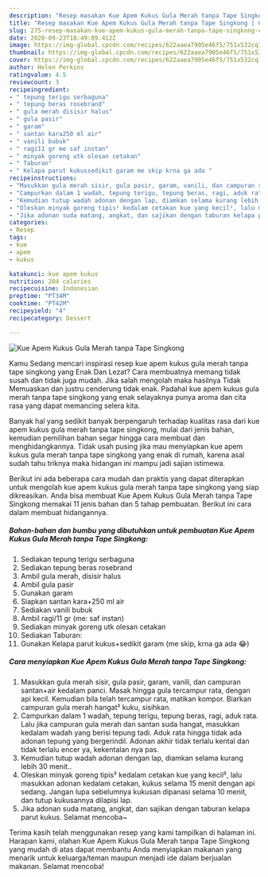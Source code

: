 ```yaml
---
description: "Resep masakan Kue Apem Kukus Gula Merah tanpa Tape Singkong | Cara Bikin Kue Apem Kukus Gula Merah tanpa Tape Singkong Yang Sedap"
title: "Resep masakan Kue Apem Kukus Gula Merah tanpa Tape Singkong | Cara Bikin Kue Apem Kukus Gula Merah tanpa Tape Singkong Yang Sedap"
slug: 275-resep-masakan-kue-apem-kukus-gula-merah-tanpa-tape-singkong-cara-bikin-kue-apem-kukus-gula-merah-tanpa-tape-singkong-yang-sedap
date: 2020-09-23T18:49:09.412Z
image: https://img-global.cpcdn.com/recipes/622aaea7905e46f5/751x532cq70/kue-apem-kukus-gula-merah-tanpa-tape-singkong-foto-resep-utama.jpg
thumbnail: https://img-global.cpcdn.com/recipes/622aaea7905e46f5/751x532cq70/kue-apem-kukus-gula-merah-tanpa-tape-singkong-foto-resep-utama.jpg
cover: https://img-global.cpcdn.com/recipes/622aaea7905e46f5/751x532cq70/kue-apem-kukus-gula-merah-tanpa-tape-singkong-foto-resep-utama.jpg
author: Helen Perkins
ratingvalue: 4.5
reviewcount: 3
recipeingredient:
- " tepung terigu serbaguna"
- " tepung beras rosebrand"
- " gula merah disisir halus"
- " gula pasir"
- " garam"
- " santan kara250 ml air"
- " vanili bubuk"
- " ragi11 gr me saf instan"
- " minyak goreng utk olesan cetakan"
- " Taburan"
- " Kelapa parut kukussedikit garam me skip krna ga ada "
recipeinstructions:
- "Masukkan gula merah sisir, gula pasir, garam, vanili, dan campuran santan+air kedalam panci. Masak hingga gula tercampur rata, dengan api kecil. Kemudian bila telah tercampur rata, matikan kompor. Biarkan campuran gula merah hangat² kuku, sisihkan."
- "Campurkan dalam 1 wadah, tepung terigu, tepung beras, ragi, aduk rata. Lalu jika campuran gula merah dan santan suda hangat, masukkan kedalam wadah yang berisi tepung tadi. Aduk rata hingga tidak ada adonan tepung yang bergerindil. Adonan akhir tidak terlalu kental dan tidak terlalu encer ya, kekentalan nya pas."
- "Kemudian tutup wadah adonan dengan lap, diamkan selama kurang lebih 30 menit.."
- "Oleskan minyak goreng tipis² kedalam cetakan kue yang kecil², lalu masukkan adonan kedalam cetakan, kukus selama 15 menit dengan api sedang. Jangan lupa sebelumnya kukusan dipanasi selama 10 menit, dan tutup kukusannya dilapisi lap."
- "Jika adonan suda matang, angkat, dan sajikan dengan taburan kelapa parut kukus. Selamat mencoba~"
categories:
- Resep
tags:
- kue
- apem
- kukus

katakunci: kue apem kukus 
nutrition: 204 calories
recipecuisine: Indonesian
preptime: "PT34M"
cooktime: "PT42M"
recipeyield: "4"
recipecategory: Dessert

---
```



![Kue Apem Kukus Gula Merah tanpa Tape Singkong](https://img-global.cpcdn.com/recipes/622aaea7905e46f5/751x532cq70/kue-apem-kukus-gula-merah-tanpa-tape-singkong-foto-resep-utama.jpg)

Kamu Sedang mencari inspirasi resep kue apem kukus gula merah tanpa tape singkong yang Enak Dan Lezat? Cara membuatnya memang tidak susah dan tidak juga mudah. Jika salah mengolah maka hasilnya Tidak Memuaskan dan justru cenderung tidak enak. Padahal kue apem kukus gula merah tanpa tape singkong yang enak selayaknya punya aroma dan cita rasa yang dapat memancing selera kita.



Banyak hal yang sedikit banyak berpengaruh terhadap kualitas rasa dari kue apem kukus gula merah tanpa tape singkong, mulai dari jenis bahan, kemudian pemilihan bahan segar hingga cara membuat dan menghidangkannya. Tidak usah pusing jika mau menyiapkan kue apem kukus gula merah tanpa tape singkong yang enak di rumah, karena asal sudah tahu triknya maka hidangan ini mampu jadi sajian istimewa.


Berikut ini ada beberapa cara mudah dan praktis yang dapat diterapkan untuk mengolah kue apem kukus gula merah tanpa tape singkong yang siap dikreasikan. Anda bisa membuat Kue Apem Kukus Gula Merah tanpa Tape Singkong memakai 11 jenis bahan dan 5 tahap pembuatan. Berikut ini cara dalam membuat hidangannya.

<!--inarticleads1-->

##### Bahan-bahan dan bumbu yang dibutuhkan untuk pembuatan Kue Apem Kukus Gula Merah tanpa Tape Singkong:

1. Sediakan  tepung terigu serbaguna
1. Sediakan  tepung beras rosebrand
1. Ambil  gula merah, disisir halus
1. Ambil  gula pasir
1. Gunakan  garam
1. Siapkan  santan kara+250 ml air
1. Sediakan  vanili bubuk
1. Ambil  ragi/11 gr (me: saf instan)
1. Sediakan  minyak goreng utk olesan cetakan
1. Sediakan  Taburan:
1. Gunakan  Kelapa parut kukus+sedikit garam (me skip, krna ga ada 😂)




<!--inarticleads2-->

##### Cara menyiapkan Kue Apem Kukus Gula Merah tanpa Tape Singkong:

1. Masukkan gula merah sisir, gula pasir, garam, vanili, dan campuran santan+air kedalam panci. Masak hingga gula tercampur rata, dengan api kecil. Kemudian bila telah tercampur rata, matikan kompor. Biarkan campuran gula merah hangat² kuku, sisihkan.
1. Campurkan dalam 1 wadah, tepung terigu, tepung beras, ragi, aduk rata. Lalu jika campuran gula merah dan santan suda hangat, masukkan kedalam wadah yang berisi tepung tadi. Aduk rata hingga tidak ada adonan tepung yang bergerindil. Adonan akhir tidak terlalu kental dan tidak terlalu encer ya, kekentalan nya pas.
1. Kemudian tutup wadah adonan dengan lap, diamkan selama kurang lebih 30 menit..
1. Oleskan minyak goreng tipis² kedalam cetakan kue yang kecil², lalu masukkan adonan kedalam cetakan, kukus selama 15 menit dengan api sedang. Jangan lupa sebelumnya kukusan dipanasi selama 10 menit, dan tutup kukusannya dilapisi lap.
1. Jika adonan suda matang, angkat, dan sajikan dengan taburan kelapa parut kukus. Selamat mencoba~




Terima kasih telah menggunakan resep yang kami tampilkan di halaman ini. Harapan kami, olahan Kue Apem Kukus Gula Merah tanpa Tape Singkong yang mudah di atas dapat membantu Anda menyiapkan makanan yang menarik untuk keluarga/teman maupun menjadi ide dalam berjualan makanan. Selamat mencoba!
